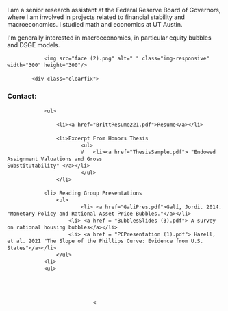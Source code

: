 
<!-- //banner -->
<!-- about -->
<div class="about">
    <div class="container">
        <div class="about-grids">
            <div class="col-md-6 about-grids-left">
                <div class="panel-group" id="accordion" role="tablist" aria-multiselectable="true">
                    <div class="panel panel-default">
                        <div id="collapseOne" class="panel-collapse collapse in" role="tabpanel">
                            <div class="panel-body panel_text">
                              <p>I am a senior research assistant at the Federal Reserve Board of Governors, where I am involved in projects related to financial stability and macroeconomics. I studied math and economics at UT Austin.
                              <br>
                              <p>I'm generally interested in macroeconomics, in particular equity bubbles and DSGE models.</p>
                            
                        
                <img src="face (2).png" alt=" " class="img-responsive" width="300" height="300"/>
            
            <div class="clearfix"> 
<!-- //about -->
<!-- footer -->
<div class="footer">
		<div class="container">
			<div class="footer-grids">
				<div class="col-md-4 footer-grid animated wow slideInLeft" data-wow-delay="0s">
                    <h3>Contact: </h3>
                    <p></p>
				</div>
                <div class="clearfix"> </div>
			</div>
			<div class="footer-grids1">
				<div class="footer-grids1-left animated wow slideInLeft">
					
				<ul>
					
  					<li><a href="BrittResume221.pdf">Resume</a></li>
 				
					<li>Excerpt From Honors Thesis
    						<ul>
      						V	<li><a href="ThesisSample.pdf"> "Endowed Assignment Valuations and Gross 														Substitutability" </a></li>
    						</ul>
  					</li>
 				
				<li> Reading Group Presentations
					<ul>
      						<li> <a href="GaliPres.pdf">Galí, Jordi. 2014. "Monetary Policy and Rational Asset Price Bubbles."</a></li>
						<li> <a href = "BubblesSlides (3).pdf"> A survey on rational housing bubbles</a></li>
						<li> <a href = "PCPresentation (1).pdf"> Hazell, et al. 2021 "The Slope of the Phillips Curve: Evidence from U.S. 								States"</a></li>
					</ul>	
				<li>
				<ul>

					
					
					
                    			<
							

    					
	

	
